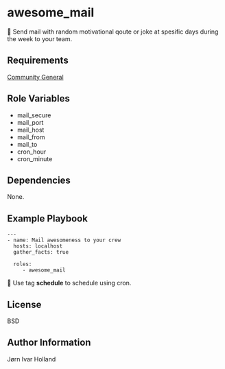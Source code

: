 awesome\_mail
=============

📧 Send mail with random motivational qoute or joke at spesific days during the week to your team.

Requirements
------------

[Community General](https://galaxy.ansible.com/community/general)

Role Variables
--------------

- mail\_secure
- mail\_port
- mail\_host
- mail\_from
- mail\_to
- cron\_hour
- cron\_minute

Dependencies
------------

None.

Example Playbook
----------------

    ---
    - name: Mail awesomeness to your crew
      hosts: localhost
      gather_facts: true

      roles:
         - awesome_mail

📅 Use tag **schedule** to schedule using cron.

License
-------

BSD

Author Information
------------------

Jørn Ivar Holland
